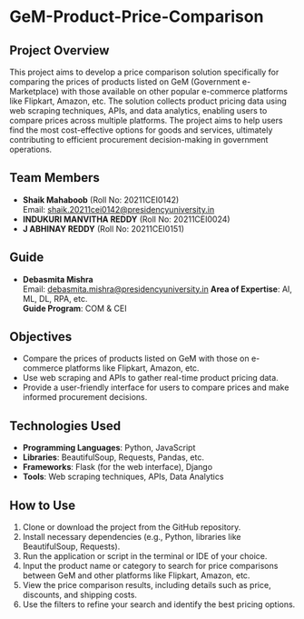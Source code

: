 # GeM-Product-Price-Comparison

## Project Overview  
This project aims to develop a price comparison solution specifically for comparing the prices of products listed on GeM (Government e-Marketplace) with those available on other popular e-commerce platforms like Flipkart, Amazon, etc. The solution collects product pricing data using web scraping techniques, APIs, and data analytics, enabling users to compare prices across multiple platforms. The project aims to help users find the most cost-effective options for goods and services, ultimately contributing to efficient procurement decision-making in government operations.

## Team Members  
- **Shaik Mahaboob** (Roll No: 20211CEI0142)  
  Email: [shaik.20211cei0142@presidencyuniversity.in](mailto:shaik.20211cei0142@presidencyuniversity.in)  
- **INDUKURI MANVITHA REDDY** (Roll No: 20211CEI0024)  
- **J ABHINAY REDDY** (Roll No: 20211CEI0151)

## Guide  
- **Debasmita Mishra**  
  Email: [debasmita.mishra@presidencyuniversity.in](mailto:debasmita.mishra@presidencyuniversity.in)
  **Area of Expertise**: AI, ML, DL, RPA, etc.  
  **Guide Program**: COM & CEI

## Objectives  
- Compare the prices of products listed on GeM with those on e-commerce platforms like Flipkart, Amazon, etc.
- Use web scraping and APIs to gather real-time product pricing data.
- Provide a user-friendly interface for users to compare prices and make informed procurement decisions.

## Technologies Used  
- **Programming Languages**: Python, JavaScript  
- **Libraries**: BeautifulSoup, Requests, Pandas, etc.  
- **Frameworks**: Flask (for the web interface), Django  
- **Tools**: Web scraping techniques, APIs, Data Analytics  

## How to Use  
1. Clone or download the project from the GitHub repository.  
2. Install necessary dependencies (e.g., Python, libraries like BeautifulSoup, Requests).  
3. Run the application or script in the terminal or IDE of your choice.  
4. Input the product name or category to search for price comparisons between GeM and other platforms like Flipkart, Amazon, etc.  
5. View the price comparison results, including details such as price, discounts, and shipping costs.  
6. Use the filters to refine your search and identify the best pricing options.
